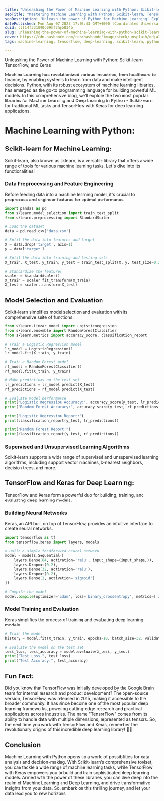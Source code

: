 ```yaml
---
title: "Unleashing the Power of Machine Learning with Python: Scikit-learn, TensorFlow, and Keras"
seoTitle: "Mastering Machine Learning with Python: Scikit-learn, TensorFlow."
seoDescription: "Unleash the power of Python for Machine Learning! Explore Scikit-learn for traditional ML tasks and dive into deep learning with TensorFlow and Keras. Code"
datePublished: Mon Aug 07 2023 17:02:43 GMT+0000 (Coordinated Universal Time)
cuid: cll14f331000c09mf2hg5834b
slug: unleashing-the-power-of-machine-learning-with-python-scikit-learn-tensorflow-and-keras
cover: https://cdn.hashnode.com/res/hashnode/image/stock/unsplash/ndja2LJ4IcM/upload/9d51e0e8642afca2bbb23e39b8f6e310.jpeg
tags: machine-learning, tensorflow, deep-learning, scikit-learn, python-programming

---
```


Unleashing the Power of Machine Learning with Python: Scikit-learn, TensorFlow, and Keras

Machine Learning has revolutionized various industries, from healthcare to finance, by enabling systems to learn from data and make intelligent decisions. Python, with its robust ecosystem of machine learning libraries, has emerged as the go-to programming language for building powerful ML models. In this comprehensive blog, we'll explore the two most popular libraries for Machine Learning and Deep Learning in Python - Scikit-learn for traditional ML tasks and TensorFlow with Keras for deep learning applications.

# Machine Learning with Python:

## Scikit-learn for Machine Learning:

Scikit-learn, also known as sklearn, is a versatile library that offers a wide range of tools for various machine learning tasks. Let's dive into its functionalities!

### Data Preprocessing and Feature Engineering

Before feeding data into a machine learning model, it's crucial to preprocess and engineer features for optimal performance.

```python
import pandas as pd
from sklearn.model_selection import train_test_split
from sklearn.preprocessing import StandardScaler

# Load the dataset
data = pd.read_csv('data.csv')

# Split the data into features and target
X = data.drop('target', axis=1)
y = data['target']

# Split the data into training and testing sets
X_train, X_test, y_train, y_test = train_test_split(X, y, test_size=0.2, random_state=42)

# Standardize the features
scaler = StandardScaler()
X_train = scaler.fit_transform(X_train)
X_test = scaler.transform(X_test)
```

## Model Selection and Evaluation

Scikit-learn simplifies model selection and evaluation with its comprehensive suite of functions.

```python
from sklearn.linear_model import LogisticRegression
from sklearn.ensemble import RandomForestClassifier
from sklearn.metrics import accuracy_score, classification_report

# Train a Logistic Regression model
lr_model = LogisticRegression()
lr_model.fit(X_train, y_train)

# Train a Random Forest model
rf_model = RandomForestClassifier()
rf_model.fit(X_train, y_train)

# Make predictions on the test set
lr_predictions = lr_model.predict(X_test)
rf_predictions = rf_model.predict(X_test)

# Evaluate model performance
print("Logistic Regression Accuracy:", accuracy_score(y_test, lr_predictions))
print("Random Forest Accuracy:", accuracy_score(y_test, rf_predictions))

print("Logistic Regression Report:")
print(classification_report(y_test, lr_predictions))

print("Random Forest Report:")
print(classification_report(y_test, rf_predictions))
```

### Supervised and Unsupervised Learning Algorithms

Scikit-learn supports a wide range of supervised and unsupervised learning algorithms, including support vector machines, k-nearest neighbors, decision trees, and more.

## TensorFlow and Keras for Deep Learning:

TensorFlow and Keras form a powerful duo for building, training, and evaluating deep learning models.

### Building Neural Networks

Keras, an API built on top of TensorFlow, provides an intuitive interface to create neural networks.

```python
import tensorflow as tf
from tensorflow.keras import layers, models

# Build a simple feedforward neural network
model = models.Sequential([
    layers.Dense(64, activation='relu', input_shape=(input_shape,)),
    layers.Dropout(0.2),
    layers.Dense(32, activation='relu'),
    layers.Dropout(0.2),
    layers.Dense(1, activation='sigmoid')
])

# Compile the model
model.compile(optimizer='adam', loss='binary_crossentropy', metrics=['accuracy'])
```

### Model Training and Evaluation

Keras simplifies the process of training and evaluating deep learning models.

```python
# Train the model
history = model.fit(X_train, y_train, epochs=10, batch_size=32, validation_split=0.2)

# Evaluate the model on the test set
test_loss, test_accuracy = model.evaluate(X_test, y_test)
print("Test Loss:", test_loss)
print("Test Accuracy:", test_accuracy)
```

## Fun Fact:

Did you know that TensorFlow was initially developed by the Google Brain team for internal research and product development? The open-source version, TensorFlow, was released in 2015, making it accessible to the broader community. It has since become one of the most popular deep learning frameworks, powering cutting-edge research and practical applications across industries. The name "TensorFlow" comes from its ability to handle data with multiple dimensions, represented as tensors. So, the next time you work with TensorFlow and Keras, remember the revolutionary origins of this incredible deep learning library! 🚀🧠

## Conclusion

Machine Learning with Python opens up a world of possibilities for data analysis and decision-making. With Scikit-learn's comprehensive toolset, you can tackle a wide range of machine learning tasks, while TensorFlow with Keras empowers you to build and train sophisticated deep learning models. Armed with the power of these libraries, you can dive deep into the realm of Machine Learning and Deep Learning, and drive transformative insights from your data. So, embark on this thrilling journey, and let your data lead you to new horizons